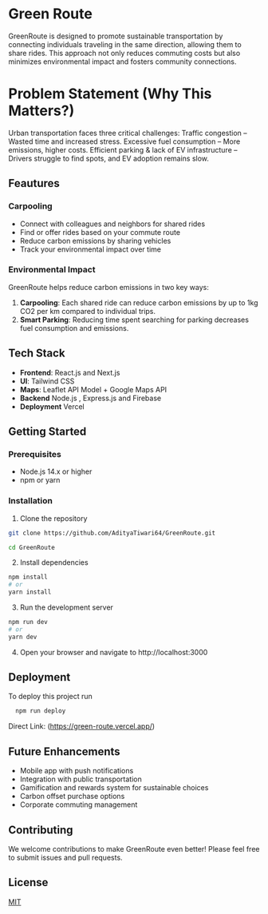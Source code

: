 
# Green Route

GreenRoute is designed to promote sustainable transportation by connecting individuals traveling in the same direction, allowing them to share rides. This approach not only reduces commuting costs but also minimizes environmental impact and fosters community connections.

# Problem Statement (Why This Matters?)
Urban transportation faces three critical challenges:
Traffic congestion – Wasted time and increased stress.
Excessive fuel consumption – More emissions, higher costs.
Efficient parking & lack of EV infrastructure – Drivers struggle to find spots, and EV adoption remains slow.


## Feautures 

### Carpooling
- Connect with colleagues and neighbors for shared rides
- Find or offer rides based on your commute route
- Reduce carbon emissions by sharing vehicles
- Track your environmental impact over time

### Environmental Impact

GreenRoute helps reduce carbon emissions in two key ways:

1. **Carpooling**: Each shared ride can reduce carbon emissions by up to 1kg CO2 per km compared to individual trips.
2. **Smart Parking**: Reducing time spent searching for parking decreases fuel consumption and emissions.
## Tech Stack

- **Frontend**: React.js and Next.js
- **UI**: Tailwind CSS
- **Maps**: Leaflet API Model + Google Maps API
- **Backend** Node.js , Express.js and Firebase
- **Deployment** Vercel 
## Getting Started

### Prerequisites
- Node.js 14.x or higher
- npm or yarn

### Installation

1. Clone the repository
```bash
git clone https://github.com/AdityaTiwari64/GreenRoute.git

cd GreenRoute
```

2. Install dependencies
```bash
npm install
# or
yarn install
```

3. Run the development server
```bash
npm run dev
# or
yarn dev
```

4. Open your browser and navigate to http://localhost:3000
## Deployment

To deploy this project run

```bash
  npm run deploy
```
Direct Link:
(https://green-route.vercel.app/)
## Future Enhancements

- Mobile app with push notifications
- Integration with public transportation
- Gamification and rewards system for sustainable choices
- Carbon offset purchase options
- Corporate commuting management

## Contributing

We welcome contributions to make GreenRoute even better! Please feel free to submit issues and pull requests.

## License

[MIT](https://choosealicense.com/licenses/mit/)

